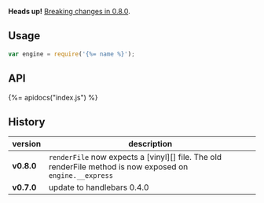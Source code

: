 **Heads up!** [Breaking changes in 0.8.0](#history).
## Usage

```js
var engine = require('{%= name %}');
```

## API
{%= apidocs("index.js") %}

## History

| **version** | **description** |
| --- | --- |
| **v0.8.0** | `renderFile` now expects a [vinyl][] file. The old renderFile method is now exposed on `engine.__express` |
| **v0.7.0** | update to handlebars  0.4.0 |
